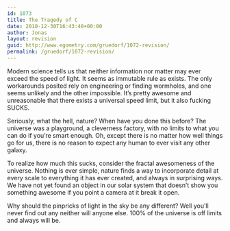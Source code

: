 ```yaml
---
id: 1073
title: The Tragedy of C
date: 2010-12-30T16:43:40+00:00
author: Jonas
layout: revision
guid: http://www.egometry.com/gruedorf/1072-revision/
permalink: /gruedorf/1072-revision/
---
```

Modern science tells us that neither information nor matter may ever exceed the speed of light. It seems as immutable rule as exists. The only workarounds posited rely on engineering or finding wormholes, and one seems unlikely and the other impossible. It&#8217;s pretty awesome and unreasonable that there exists a universal speed limit, but it also fucking SUCKS.

Seriously, what the hell, nature? When have you done this before? The universe was a playground, a cleverness factory, with no limits to what you can do if you&#8217;re smart enough. Oh, except there is no matter how well things go for us, there is no reason to expect any human to ever visit any other galaxy.

To realize how much this sucks, consider the fractal awesomeness of the universe. Nothing is ever simple, nature finds a way to incorporate detail at every scale to everything it has ever created, and always in surprising ways. We have not yet found an object in our solar system that doesn&#8217;t show you something awesome if you point a camera at it break it open.

Why should the pinpricks of light in the sky be any different? Well you&#8217;ll never find out any neither will anyone else. 100% of the universe is off limits and always will be.